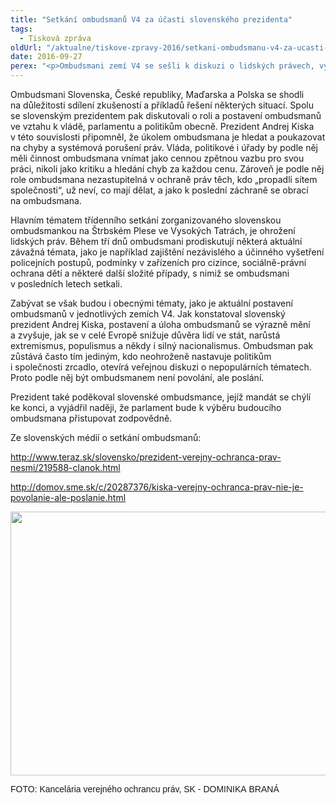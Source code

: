 ```yaml
---
title: "Setkání ombudsmanů V4 za účasti slovenského prezidenta"
tags:
  - Tisková zpráva
oldUrl: "/aktualne/tiskove-zpravy-2016/setkani-ombudsmanu-v4-za-ucasti-slovenskeho-prezidenta"
date: 2016-09-27
perex: "<p>Ombudsmani zemí V4 se sešli k diskuzi o lidských právech, vývoji jejich ochrany a dodržování, i o současném ohrožení lidských práv v zemích V4. Každoročního setkání ombudsmanů, které letos pořádá slovenská ombudsmanka, se zúčastnil i slovenský prezident Andrej Kiska.</p>"
---
```


<!-- imported from the old website -->

<p>Ombudsmani Slovenska, České republiky, Maďarska a Polska se shodli na důležitosti sdílení zkušeností a příkladů řešení některých situací. Spolu se slovenským prezidentem pak diskutovali o roli a postavení ombudsmanů ve vztahu k vládě, parlamentu a politikům obecně. Prezident Andrej Kiska v této souvislosti připomněl, že úkolem ombudsmana je hledat a poukazovat na chyby a systémová porušení práv. Vláda, politikové i úřady by podle něj měli činnost ombudsmana vnímat jako cennou zpětnou vazbu pro svou práci, nikoli jako kritiku a hledání chyb za každou cenu. Zároveň je podle něj role ombudsmana nezastupitelná v ochraně práv těch, kdo „propadli sítem společnosti“, už neví, co mají dělat, a jako k poslední záchraně se obrací na ombudsmana.</p> <p>Hlavním tématem třídenního setkání zorganizovaného slovenskou ombudsmankou na Štrbském Plese ve Vysokých Tatrách, je ohrožení lidských práv. Během tří dnů ombudsmani prodiskutují některá aktuální závažná témata, jako je například zajištění nezávislého a účinného vyšetření policejních postupů, podmínky v zařízeních pro cizince, sociálně-právní ochrana dětí a některé další složité případy, s nimiž se ombudsmani v posledních letech setkali.</p> <p>Zabývat se však budou i obecnými tématy, jako je aktuální postavení ombudsmanů v jednotlivých zemích V4. Jak konstatoval slovenský prezident Andrej Kiska, postavení a úloha ombudsmanů se výrazně mění a zvyšuje, jak se v celé Evropě snižuje důvěra lidí ve stát, narůstá extremismus, populismus a někdy i silný nacionalismus. Ombudsman pak zůstává často tím jediným, kdo neohroženě nastavuje politikům i společnosti zrcadlo, otevírá veřejnou diskuzi o nepopulárních tématech. Proto podle něj být ombudsmanem není povolání, ale poslání.</p> <p>Prezident také poděkoval slovenské ombudsmance, jejíž mandát se chýlí ke konci, a vyjádřil naději, že parlament bude k výběru budoucího ombudsmana přistupovat zodpovědně.</p><p>Ze slovenských médií o setkání ombudsmanů:</p><p><a title="Otevření do nového okna" href="http://www.teraz.sk/slovensko/prezident-verejny-ochranca-prav-nesmi/219588-clanok.html" target="_blank">http://www.teraz.sk/slovensko/prezident-verejny-ochranca-prav-nesmi/219588-clanok.html</a> </p> <p><a title="Otevření do nového okna" href="http://domov.sme.sk/c/20287376/kiska-verejny-ochranca-prav-nie-je-povolanie-ale-poslanie.html" target="_blank">http://domov.sme.sk/c/20287376/kiska-verejny-ochranca-prav-nie-je-povolanie-ale-poslanie.html</a> </p><p><img src="https://www.ochrance.cz/uploads/RTEmagicC_2016-V4.jpg.jpg" width="634" height="422" alt="" /></p><p><span style="font-family: &quot;Trebuchet MS&quot;, Verdana, sans-serif; font-size: 14px;">FOTO: Kancelária verejného ochrancu práv, SK - DOMINIKA BRANÁ  </span></p>
